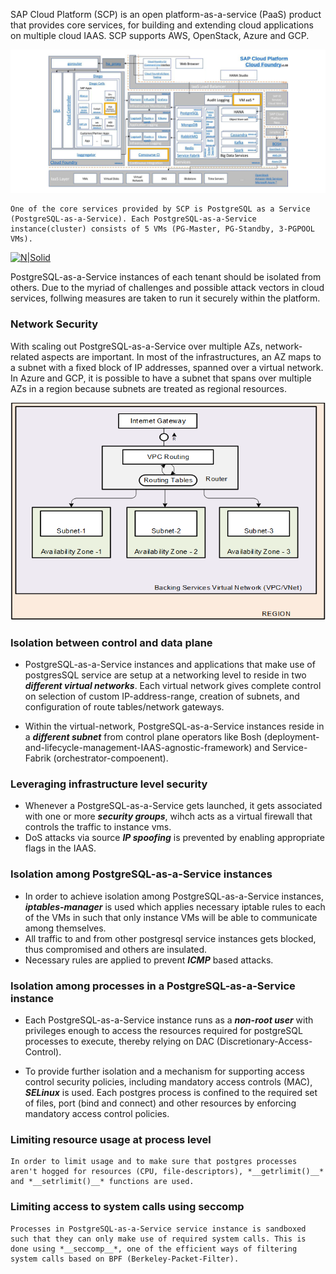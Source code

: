 SAP Cloud Platform (SCP) is an open platform-as-a-service (PaaS) product that provides core services, for building and extending cloud applications on multiple cloud IAAS. SCP supports AWS, OpenStack, Azure and GCP.

[![N|Solid](https://github.com/dineshmenon/pubrepo/blob/master/resc/secure-pg/SAP_Cloud_Platform.png?raw=true)](https://nodesource.com/products/nsolid)

    One of the core services provided by SCP is PostgreSQL as a Service (PostgreSQL-as-a-Service). Each PostgreSQL-as-a-Service instance(cluster) consists of 5 VMs (PG-Master, PG-Standby, 3-PGPOOL VMs). 

[![N|Solid](https://raw.githubusercontent.com/dbossap/dbos-performance/master/postgresql-Cluster.png?raw=true)](https://nodesource.com/products/nsolid)

PostgreSQL-as-a-Service instances of each tenant should be isolated from others. Due to the myriad of challenges and possible attack vectors in cloud services, follwing measures are taken to run it securely within the platform.

### Network Security
With scaling out PostgreSQL-as-a-Service over multiple AZs, network-related aspects are important. In most of the infrastructures, an AZ maps to a subnet with a fixed block of IP addresses, spanned over a virtual network. In Azure and GCP, it is possible to have a subnet that spans over multiple AZs in a region because subnets are treated as regional resources.

[![N|Solid](https://github.com/dineshmenon/pubrepo/blob/master/resc/secure-pg/az-subnet.png?raw=true)](https://nodesource.com/products/nsolid)

### Isolation between control and data plane

- PostgreSQL-as-a-Service instances and applications that make use of postgresSQL service are setup at a networking level to reside in two *__different virtual networks__*. Each virtual network gives complete control on selection of custom IP-address-range, creation of subnets, and configuration of route tables/network gateways.

- Within the virtual-network, PostgreSQL-as-a-Service instances reside in a *__different subnet__* from control plane operators like Bosh (deployment-and-lifecycle-management-IAAS-agnostic-framework)  and Service-Fabrik (orchestrator-compoenent).

### Leveraging infrastructure level security
 
- Whenever a PostgreSQL-as-a-Service gets launched, it gets associated with one or more *__security groups__*, wihch acts as a virtual firewall that controls the traffic to instance vms.
- DoS attacks via source *__IP spoofing__* is prevented by enabling appropriate flags in the IAAS.
### Isolation among PostgreSQL-as-a-Service instances
- In order to achieve isolation among PostgreSQL-as-a-Service instances, *__iptables-manager__* is used which applies necessary iptable rules to each of the VMs in such that only instance VMs will be able to communicate among themselves.
- All traffic to and from other postgresql service instances gets blocked, thus compromised and others are insulated.
- Necessary rules are applied to prevent *__ICMP__* based attacks.

### Isolation among processes in a PostgreSQL-as-a-Service instance

- Each PostgreSQL-as-a-Service instance runs as a *__non-root user__* with privileges enough to access the resources required for postgreSQL processes to execute, thereby relying on DAC (Discretionary-Access-Control).

- To provide further isolation and a mechanism for supporting access control security policies, including  mandatory access controls (MAC), *__SELinux__* is used. Each postgres process is confined to the required set of files, port (bind and connect) and other resources by enforcing mandatory access control policies.

### Limiting resource usage at process level

    In order to limit usage and to make sure that postgres processes aren't hogged for resources (CPU, file-descriptors), *__getrlimit()__* and *__setrlimit()__* functions are used.

### Limiting access to system calls using seccomp

    Processes in PostgreSQL-as-a-Service service instance is sandboxed such that they can only make use of required system calls. This is done using *__seccomp__*, one of the efficient ways of filtering system calls based on BPF (Berkeley-Packet-Filter).